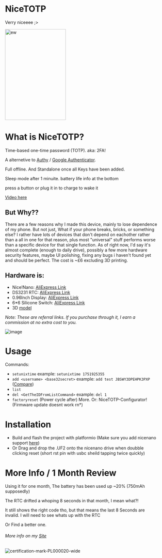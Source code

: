 
# NiceTOTP

Verry niceeee ;>

<img width="200" height="300" alt="ew" src="https://github.com/user-attachments/assets/44ae206d-7d15-4607-9325-636519ae4e47" />


# What is NiceTOTP?

Time-based one-time password (TOTP). aka: 2FA!

A alternetive to [Authy](https://www.authy.com/) / [Google Authenticator](https://play.google.com/store/apps/details?id=com.google.android.apps.authenticator2). 

Full offline. And Standalone once all Keys have been added.

Sleep mode after 1 minuite. battery life info at the bottom

press a button or plug it in to charge to wake it

[Video here](https://www.youtube.com/watch?v=sLiadPXk7rc)

## But Why?? 

There are a few reasons why I made this device, mainly to lose dependence of my phone. But not just, What if your phone breaks, bricks, or something else? I rather have lots of devices that don't depend on eachother rather than a all in one for that reason, plus most "universal" stuff performs worse than a specific device for that single function. As of right now, I'd say it's almost complete (enough to daily drive), possibly a few more hardware security features, maybe UI polishing, fixing any bugs i haven't found yet and should be perfect. The cost is ~£6 excluding 3D printing.

## Hardware is:
+ Nice!Nano: [AliExpress Link](https://s.click.aliexpress.com/e/_omlmCuu)
+ DS3231 RTC: [AliExpress Link](https://s.click.aliexpress.com/e/_omVV4ia)
+ 0.96Inch Display: [AliExpress Link](https://s.click.aliexpress.com/e/_ooXwYgq)
+ 6*6 Silicone Switch: [AliExpress Link](https://s.click.aliexpress.com/e/_oDcs8Wa)
+ 3D [model](https://www.thingiverse.com/thing:7087241)

*Note: These are referral links. If you purchase through it, I earn a commission at no extra cost to you.*

![image](https://github.com/user-attachments/assets/e60bd7d0-8f01-4dfb-97a4-499b21477dde)


# Usage
Commands:
- `setunixtime` example: `setunixtime 1751925355` 
- `add <username> <base32secret>` example: `add test JBSWY3DPEHPK3PXP` ([Compare](https://totp.danhersam.com/?secret=JBSWY3DPEHPK3PXP))
- `list`
- `del <GetTheIDFromListCommand>` example: `del 1`
- `factoryreset` (Power cycle after)
More.
Or: NiceTOTP-Configurator! (Firmware update doesnt work rn*)

# Installation
+ Build and flash the project with platformio (Make sure you add nicenano support [here](https://github.com/ICantMakeThings/Nicenano-NRF52-Supermini-PlatformIO-Support))
+ Or Drag and drop the .UF2 onto the nicenano drive when doubble clicking reset (short rst pin with usbc sheild tapping twice quickly)

# More Info / 1 Month Review
Using it for one month, The battery has been used up ~20% (750mAh supposedly)

The RTC drifted a whoping 8 seconds in that month, I mean what?!

It still shows the right code tho, but that means the last 8 Seconds are invalid. I will need to see whats up with the RTC

Or Find a better one.

###### More info on my [Site](https://icmt.cc/p/nicetotp/)

![certification-mark-PL000020-wide](https://github.com/user-attachments/assets/abe0bc33-e4d6-4658-8217-302497127993)
